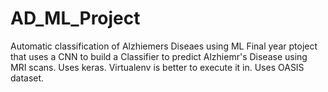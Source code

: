 # AD_ML_Project
Automatic classification of Alzhiemers Diseaes using ML
Final year ptoject that uses a CNN to build a Classifier to predict Alzhiemr's Disease using MRI scans.
Uses keras.
Virtualenv is better to execute it in.
Uses OASIS dataset.
